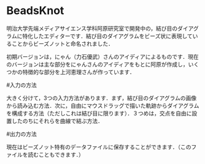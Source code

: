 # BeadsKnot

明治大学先端メディアサイエンス学科阿原研究室で開発中の，結び目のダイアグラムに特化したエディターです．結び目のダイアグラムをビーズ状に表現していることからビーズノットと命名されました．

初期バージョンは，にゃん（力石優武）さんのアイディアによるものです．現在のバージョンは主な部分をにゃんさんのアイディアをもとに阿原が作成し，いくつかの特徴的な部分を上河恵理さんが作っています．

#入力の方法

大きく分けて，3つの入力方法があります．まず，結び目のダイアグラムの画像から読み込む方法．次に，自由にマウスドラッグで描いた軌跡からダイアグラムを構成する方法（ただしこれは結び目に限ります）．３つめは，交点を自由に設置したのちにそれらを曲線で結ぶ方法．

#出力の方法

現在はビーズノット特有のデータファイルに保存することができます．（このファイルを読むこともできます．）
